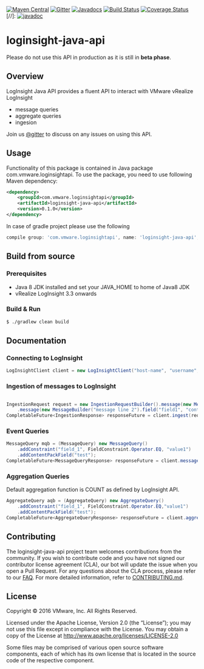 
[![Maven Central](https://maven-badges.herokuapp.com/maven-central/com.vmware.loginsightapi/loginsight-java-api/badge.svg)](https://maven-badges.herokuapp.com/maven-central/com.vmware.loginsightapi/loginsight-java-api)
[![Gitter](https://badges.gitter.im/vmware/loginsight-java-api.svg)](https://gitter.im/vmware/loginsight-java-api?utm_source=badge&utm_medium=badge&utm_campaign=pr-badge)
[![Javadocs](http://javadoc.io/badge/com.vmware.loginsightapi/loginsight-java-api.svg)](http://javadoc.io/doc/com.vmware.loginsightapi/loginsight-java-api)
[![Build Status](https://ci.vmware.run/api/badges/vmware/loginsight-java-api/status.svg)](https://ci.vmware.run/vmware/loginsight-java-api)
[![Coverage Status](https://coveralls.io/repos/github/vmware/loginsight-java-api/badge.svg?branch=master&test=true)](https://coveralls.io/github/vmware/loginsight-java-api?branch=master&test=true)
[//]: [![javadoc](https://img.shields.io/badge/view-javadoc-lightgrey.svg)](https://vmware.github.io/loginsight-java-api/javadoc/)
# loginsight-java-api

Please do not use this API in production as it is still in **beta phase**.

## Overview

LogInsight Java API provides a fluent API to interact with VMware vRealize LogInsight 
* message queries
* aggregate queries
* ingesion

Join us [@gitter](https://gitter.im/vmware/loginsight-java-api) to discuss on any issues on using this API.

## Usage

Functionality of this package is contained in Java package com.vmware.loginsightapi.
To use the package, you need to use following Maven dependency:

~~~xml
<dependency>
    <groupId>com.vmware.loginsightapi</groupId>
    <artifactId>loginsight-java-api</artifactId>
    <version>0.1.0</version>
</dependency>
~~~

In case of gradle project please use the following

~~~groovy
compile group: 'com.vmware.loginsightapi', name: 'loginsight-java-api', version: '0.1.0'
~~~


## Build from source

### Prerequisites

* Java 8 JDK installed and set your JAVA_HOME to home of Java8 JDK
* vRealize LogInsight 3.3 onwards

 
### Build & Run

~~~bash
$ ./gradlew clean build
~~~


## Documentation

### Connecting to LogInsight

~~~java
LogInsightClient client = new LogInsightClient("host-name", "username", "password");
~~~

### Ingestion of messages to LogInsight

~~~java

IngestionRequest request = new IngestionRequestBuilder().message(new Message("message line 1"))
	.message(new MessageBuilder("message line 2").field("field1", "content 1").build()).build();
CompletableFuture<IngestionResponse> responseFuture = client.ingest(request);

~~~

### Event Queries

~~~java
MessageQuery mqb = (MessageQuery) new MessageQuery()
	.addConstraint("field_1", FieldConstraint.Operator.EQ, "value1")
	.addContentPackField("test");
CompletableFuture<MessageQueryResponse> responseFuture = client.messageQuery(mqb.toUrlString());
~~~


### Aggregation Queries

Default aggregation function is COUNT as defined by LogInsight API.

~~~java
AggregateQuery aqb = (AggregateQuery) new AggregateQuery()
	.addConstraint("field_1", FieldConstraint.Operator.EQ,"value1")
	.addContentPackField("test");
CompletableFuture<AggregateQueryResponse> responseFuture = client.aggregateQuery(aqb.toUrlString());
~~~


## Contributing

The loginsight-java-api project team welcomes contributions from the community. If you wish to contribute code and you have not
signed our contributor license agreement (CLA), our bot will update the issue when you open a Pull Request. For any
questions about the CLA process, please refer to our [FAQ](https://cla.vmware.com/faq). For more detailed information,
refer to [CONTRIBUTING.md](CONTRIBUTING.md).

## License
Copyright © 2016 VMware, Inc. All Rights Reserved.

Licensed under the Apache License, Version 2.0 (the “License”); you may not use this file except in compliance with the License. You may obtain a copy of the License at http://www.apache.org/licenses/LICENSE-2.0

Some files may be comprised of various open source software components, each of which has its own license that is located in the source code of the respective component.
